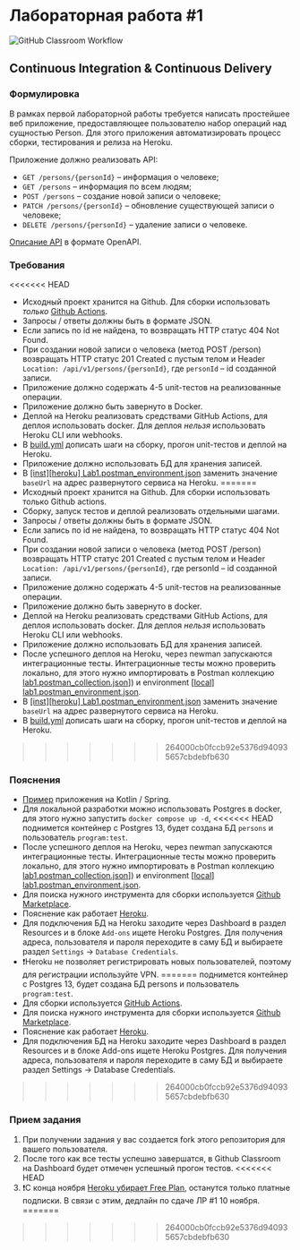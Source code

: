# Лабораторная работа #1

![GitHub Classroom Workflow](../../workflows/GitHub%20Classroom%20Workflow/badge.svg?branch=master)

## Continuous Integration & Continuous Delivery

### Формулировка

В рамках первой лабораторной работы требуется написать простейшее веб приложение, предоставляющее пользователю набор
операций над сущностью Person. Для этого приложения автоматизировать процесс сборки, тестирования и релиза на Heroku.

Приложение должно реализовать API:

* `GET /persons/{personId}` – информация о человеке;
* `GET /persons` – информация по всем людям;
* `POST /persons` – создание новой записи о человеке;
* `PATCH /persons/{personId}` – обновление существующей записи о человеке;
* `DELETE /persons/{personId}` – удаление записи о человеке.

[Описание API](person-service.yaml) в формате OpenAPI.

### Требования

<<<<<<< HEAD
* Исходный проект хранится на Github. Для сборки использовать
  _только_ [Github Actions](https://docs.github.com/en/actions).
* Запросы / ответы должны быть в формате JSON.
* Если запись по id не найдена, то возвращать HTTP статус 404 Not Found.
* При создании новой записи о человека (метод POST /person) возвращать HTTP статус 201 Created с пустым телом и
  Header `Location: /api/v1/persons/{personId}`, где `personId` – id созданной записи.
* Приложение должно содержать 4-5 unit-тестов на реализованные операции.
* Приложение должно быть завернуто в Docker.
* Деплой на Heroku реализовать средствами GitHub Actions, для деплоя использовать docker. Для деплоя _нельзя_
  использовать Heroku CLI или webhooks.
* В [build.yml](.github/workflows/classroom.yml) дописать шаги на сборку, прогон unit-тестов и деплой на Heroku.
* Приложение должно использовать БД для хранения записей.
* В [[inst][heroku] Lab1.postman_environment.json](postman/%5Binst%5D%5Bheroku%5D%20Lab1.postman_environment.json)
  заменить значение `baseUrl` на адрес развернутого сервиса на Heroku.
=======
* Исходный проект хранится на Github. Для сборки использовать только Github actions.
* Сборку, запуск тестов и деплой реализовать отдельными шагами.
* Запросы / ответы должны быть в формате JSON.
* Если запись по id не найдена, то возвращать HTTP статус 404 Not Found.
* При создании новой записи о человека (метод POST /person) возвращать HTTP статус 201 Created с пустым телом и
  Header `Location: /api/v1/persons/{personId}`, где personId – id созданной записи.
* Приложение должно содержать 4-5 unit-тестов на реализованные операции.
* Приложение должно быть завернуто в docker.
* Деплой на Heroku реализовать средствами GitHub Actions, для деплоя использовать docker. Для деплоя _нельзя_
  использовать Heroku CLI или webhooks.
* Приложение должно использовать БД для хранения записей.
* После успешного деплоя на Heroku, через newman запускаются интеграционные тесты. Интеграционные тесты можно проверить
  локально, для этого нужно импортировать в Postman
  коллекцию [lab1.postman_collection.json](postman/%5Binst%5D%20Lab1.postman_collection.json)]) и
  environment [[local] lab1.postman_environment.json](postman/%5Binst%5D%5Blocal%5D%20Lab1.postman_environment.json).
* В [[inst][heroku] Lab1.postman_environment.json](postman/%5Binst%5D%5Bheroku%5D%20Lab1.postman_environment.json)
  заменить значение `baseUrl` на адрес развернутого сервиса на Heroku.
* В [build.yml](.github/workflows/classroom.yml) дописать шаги на сборку, прогон unit-тестов и деплой на Heroku.
>>>>>>> 264000cb0fccb92e5376d940935657cbdebfb630

### Пояснения

* [Пример](https://github.com/Romanow/person-service) приложения на Kotlin / Spring.
* Для локальной разработки можно использовать Postgres в docker, для этого нужно запустить `docker compose up -d`,
<<<<<<< HEAD
  поднимется контейнер с Postgres 13, будет создана БД `persons` и пользователь `program:test`.
* После успешного деплоя на Heroku, через newman запускаются интеграционные тесты. Интеграционные тесты можно проверить
  локально, для этого нужно импортировать в Postman
  коллекцию [lab1.postman_collection.json](postman/%5Binst%5D%20Lab1.postman_collection.json)]) и
  environment [[local] lab1.postman_environment.json](postman/%5Binst%5D%5Blocal%5D%20Lab1.postman_environment.json).
* Для поиска нужного инструмента для сборки используется [Github Marketplace](https://github.com/marketplace).
* Пояснение как работает [Heroku](https://devcenter.heroku.com/articles/how-heroku-works).
* Для подключения БД на Heroku заходите через Dashboard в раздел Resources и в блоке `Add-ons` ищете Heroku Postgres.
  Для получения адреса, пользователя и пароля переходите в саму БД и выбираете раздел `Settings`
  -> `Database Credentials`.
* ❗Heroku не позволяет регистрировать новых пользователей, поэтому для регистрации используйте VPN.
=======
  поднимется контейнер с Postgres 13, будет создана БД persons и пользователь `program:test`.
* Для сборки используется [GitHub Actions](https://docs.github.com/en/actions).
* Для поиска нужного инструмента для сборки используется [Github Marketplace](https://github.com/marketplace).
* Пояснение как работает [Heroku](https://devcenter.heroku.com/articles/how-heroku-works).
* Для подключения БД на Heroku заходите через Dashboard в раздел Resources и в блоке Add-ons ищете Heroku Postgres. Для
  получения адреса, пользователя и пароля переходите в саму БД и выбираете раздел Settings -> Database Credentials.
>>>>>>> 264000cb0fccb92e5376d940935657cbdebfb630

### Прием задания

1. При получении задания у вас создается fork этого репозитория для вашего пользователя.
2. После того как все тесты успешно завершатся, в Github Classroom на Dashboard будет отмечен успешный прогон тестов.
<<<<<<< HEAD
3. ❗️С конца
   ноября [Heroku убирает Free Plan](https://help.heroku.com/RSBRUH58/removal-of-heroku-free-product-plans-faq),
   останутся только платные подписки. В связи с этим, дедлайн по сдаче ЛР #1 10 ноября. 
=======
>>>>>>> 264000cb0fccb92e5376d940935657cbdebfb630
